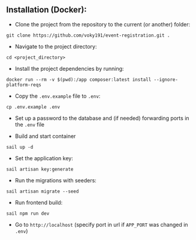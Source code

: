 ## Installation (Docker):

- Clone the project from the repository to the current (or another) folder:

`git clone https://github.com/voky191/event-registration.git .`

- Navigate to the project directory:

`cd <project_directory>`

- Install the project dependencies by running:

`docker run --rm -v $(pwd):/app composer:latest install --ignore-platform-reqs`

- Copy the `.env.example` file to `.env`:

`cp .env.example .env`

- Set up a password to the database and (if needed) forwarding ports in the `.env` file


- Build and start container

`sail up -d`

- Set the application key:

`sail artisan key:generate`

- Run the migrations with seeders:

`sail artisan migrate --seed`

- Run frontend build:

`sail npm run dev`

- Go to `http://localhost` (specify port in url if `APP_PORT` was changed in `.env`)
